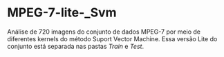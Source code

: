 # MPEG-7-lite-_Svm
Análise de 720 imagens do conjunto de dados MPEG-7 por meio de diferentes kernels do método Suport Vector Machine. Essa versão Lite do conjunto está separada nas pastas *Train* e *Test*.
